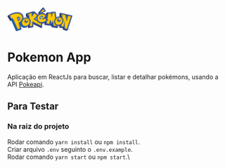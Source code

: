 <img src="/src/assets/logo.png" height="55">

# Pokemon App

Aplicação em ReactJs para buscar, listar e detalhar pokémons, usando a API [Pokeapi](https://pokeapi.co/).

## Para Testar

### Na raiz do projeto
Rodar comando `yarn install` ou `npm install`.\
Criar arquivo `.env` seguinto o `.env.example`.\
Rodar comando `yarn start` ou `npm start`.\
